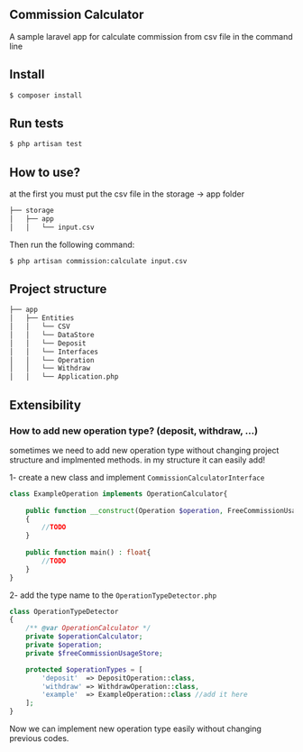 

## Commission Calculator

A sample laravel app for calculate commission from csv file in the command line


## Install

```bash
$ composer install
```

## Run tests
```bash
$ php artisan test
```

## How to use?

at the first you must put the csv file in the storage -> app folder
```bash
├── storage
│   ├── app
│   │   └── input.csv
```

Then run the following command:

```bash
$ php artisan commission:calculate input.csv
```

## Project structure

```bash
├── app
│   ├── Entities
│   │   └── CSV
│   │   └── DataStore
│   │   └── Deposit
│   │   └── Interfaces
│   │   └── Operation
│   │   └── Withdraw
│   │   └── Application.php
```

## Extensibility

### How to add new operation type? (deposit, withdraw, ...)

sometimes we need to add new operation type without changing project structure and implmented methods.
in my structure it can easily add!

1- create a new class and implement ```CommissionCalculatorInterface```

```php
class ExampleOperation implements OperationCalculator{
  
    public function __construct(Operation $operation, FreeCommissionUsageStore $freeCommissionUsageStore)
    {
        //TODO
    }
    
    public function main() : float{
        //TODO
    }
}
```

2- add the type name to the ```OperationTypeDetector.php```


```php
class OperationTypeDetector
{
    /** @var OperationCalculator */
    private $operationCalculator;
    private $operation;
    private $freeCommissionUsageStore;

    protected $operationTypes = [
        'deposit'  => DepositOperation::class,
        'withdraw' => WithdrawOperation::class,
        'example'  => ExampleOperation::class //add it here
    ];
}
```

Now we can implement new operation type easily without changing previous codes.

